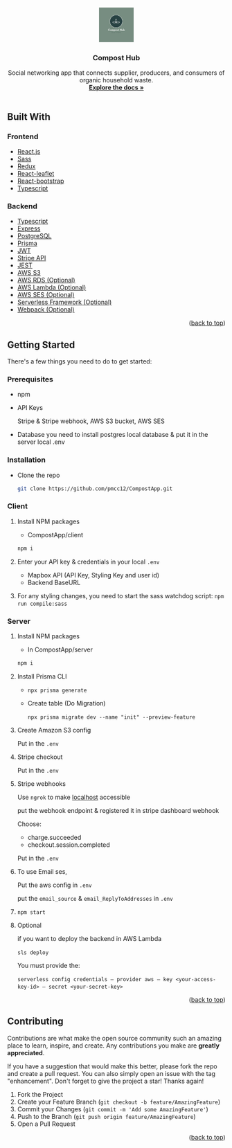 <div id="top"></div>
<!--
*** Thanks for checking out the Best-README-Template. If you have a suggestion
*** that would make this better, please fork the repo and create a pull request
*** or simply open an issue with the tag "enhancement".
*** Don't forget to give the project a star!
*** Thanks again! Now go create something AMAZING! :D
-->



<!-- PROJECT SHIELDS -->
<!--
*** I'm using markdown "reference style" links for readability.
*** Reference links are enclosed in brackets [ ] instead of parentheses ( ).
*** See the bottom of this document for the declaration of the reference variables
*** for contributors-url, forks-url, etc. This is an optional, concise syntax you may use.
*** https://www.markdownguide.org/basic-syntax/#reference-style-links
-->
<!-- [![Contributors][contributors-shield]][https://github.com/pmcc12/CompostApp/graphs/contributors]
[![Forks][forks-shield]][https://github.com/pmcc12/CompostApp/network/members]
[![Stargazers][stars-shield]][https://github.com/pmcc12/CompostApp/stargazers]
[![Issues][issues-shield]][https://github.com/pmcc12/CompostApp/issues] -->


<!-- PROJECT LOGO -->
<br />
<div align="center">
  <a href="https://github.com/pmcc12/CompostApp/blob/developement/main_logo.png">
    <img src="main_logo.png" alt="Logo" width="80" height="80">
  </a>

<h3 align="center">Compost Hub</h3>

  <p align="center">
    Social networking app that connects supplier, producers, and consumers of organic household waste.
    <br />
    <a href="https://alder-molybdenum-3c4.notion.site/API-Endpoint-Documentation-b0ef42ce0b82401885111ea98d95a263"><strong>Explore the docs »</strong></a>
    <br />
    <br />
  </p>
</div>



<!-- TABLE OF CONTENTS -->
<!-- <details>
  <summary>Table of Contents</summary>
  <ol>
    <li>
      <a href="#about-the-project">About The Project</a>
      <ul>
        <li><a href="#built-with">Built With</a></li>
      </ul>
    </li>
    <li>
      <a href="#getting-started">Getting Started</a>
      <ul>
        <li><a href="#prerequisites">Prerequisites</a></li>
        <li><a href="#installation">Installation</a></li>
      </ul>
    </li>
    <li><a href="#usage">Usage</a></li>
    <li><a href="#roadmap">Roadmap</a></li>
    <li><a href="#contributing">Contributing</a></li>
    <li><a href="#license">License</a></li>
    <li><a href="#contact">Contact</a></li>
    <li><a href="#acknowledgments">Acknowledgments</a></li>
  </ol>
</details> -->



<!-- ABOUT THE PROJECT -->
<!-- ## About The Project

[![Product Name Screen Shot][product-screenshot]](https://example.com)

Here's a blank template to get started: To avoid retyping too much info. Do a search and replace with your text editor for the following: `github_username`, `repo_name`, `twitter_handle`, `linkedin_username`, `email`, `email_client`, `project_title`, `project_description`

<p align="right">(<a href="#top">back to top</a>)</p> -->



## Built With

### Frontend
* [React.js](https://reactjs.org/)
* [Sass](https://sass-lang.com/)
* [Redux](https://redux.js.org/)
* [React-leaflet](https://react-leaflet.js.org/)
* [React-bootstrap](https://react-bootstrap.github.io/)
* [Typescript](https://www.typescriptlang.org/)


### Backend
* [Typescript](https://www.typescriptlang.org/)
* [Express](https://expressjs.com/)
* [PostgreSQL](https://www.postgresql.org/)
* [Prisma](https://www.prisma.io/docs/)
* [JWT](https://jwt.io/)
* [Stripe API](https://stripe.com/docs/api)
* [JEST](https://jestjs.io/)
* [AWS S3](https://aws.amazon.com/s3/)
* [AWS RDS (Optional)](https://aws.amazon.com/rds/)
* [AWS Lambda (Optional)](https://aws.amazon.com/lambda/)
* [AWS SES (Optional)](https://aws.amazon.com/ses/)
* [Serverless Framework (Optional)](https://www.serverless.com/)
* [Webpack (Optional)](https://webpack.js.org/)


<p align="right">(<a href="#top">back to top</a>)</p>



<!-- GETTING STARTED -->
## Getting Started
There's a few things you need to do to get started:

### Prerequisites

- npm

- API Keys

  Stripe & Stripe webhook, AWS S3 bucket, AWS SES

- Database
you need to install postgres local database & put it in the server local .env

### Installation

- Clone the repo
   ```sh
   git clone https://github.com/pmcc12/CompostApp.git
   ```

### Client
1. Install NPM packages
   - CompostApp/client
   ```sh
   npm i
   ```
  
4. Enter your API key & credentials in your local `.env`
    - Mapbox API (API Key, Styling Key and user id)
    - Backend BaseURL
    
6. For any styling changes, you need to start the sass watchdog script: `npm run compile:sass`

### Server
1. Install NPM packages
   - In CompostApp/server
   ```sh
   npm i
   ```
2. Install Prisma CLI
    -  `npx prisma generate`
    -  Create table (Do Migration)
        
        `npx prisma migrate dev --name "init" --preview-feature`
        
    
3. Create Amazon S3 config
    
    Put in the `.env`
    
4. Stripe checkout
    
    Put in the `.env`
    
5. Stripe webhooks
    
    Use `ngrok` to make [localhost](http://localhost) accessible
    
    put the webhook endpoint & registered it in stripe dashboard webhook
    
    Choose:
    
    - charge.succeeded
    - checkout.session.completed
    
    Put in the `.env`

7. To use Email ses,
    
    Put the aws config in `.env`
    
    put the `email_source` & `email_ReplyToAddresses` in `.env`
    
8. `npm start`
9. Optional
    
    if you want to deploy the backend in AWS Lambda
    
    `sls deploy`
    
    You must provide the:
    
    `serverless config credentials — provider aws — key <your-access-key-id> — secret <your-secret-key>`




<p align="right">(<a href="#top">back to top</a>)</p>



<!-- USAGE EXAMPLES -->
<!-- ## Usage

Use this space to show useful examples of how a project can be used. Additional screenshots, code examples and demos work well in this space. You may also link to more resources.

_For more examples, please refer to the [Documentation](https://example.com)_

<p align="right">(<a href="#top">back to top</a>)</p> -->





<!-- CONTRIBUTING -->
## Contributing

Contributions are what make the open source community such an amazing place to learn, inspire, and create. Any contributions you make are **greatly appreciated**.

If you have a suggestion that would make this better, please fork the repo and create a pull request. You can also simply open an issue with the tag "enhancement".
Don't forget to give the project a star! Thanks again!

1. Fork the Project
2. Create your Feature Branch (`git checkout -b feature/AmazingFeature`)
3. Commit your Changes (`git commit -m 'Add some AmazingFeature'`)
4. Push to the Branch (`git push origin feature/AmazingFeature`)
5. Open a Pull Request

<p align="right">(<a href="#top">back to top</a>)</p>



